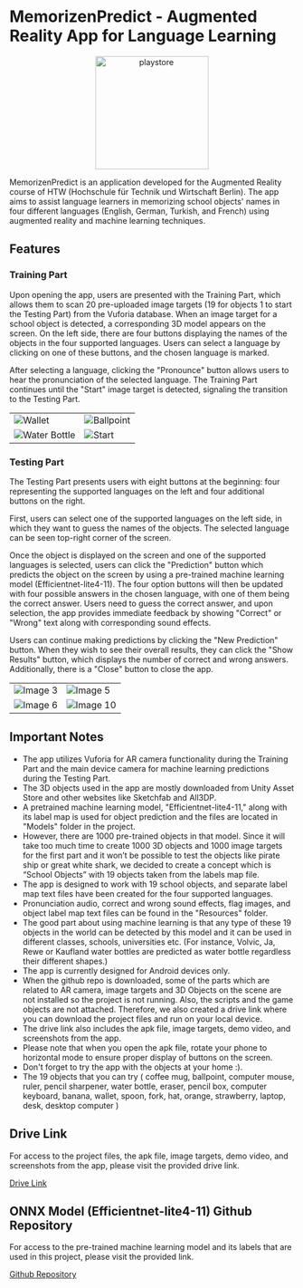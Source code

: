 # MemorizenPredict - Augmented Reality App for Language Learning

<p align="center">
  <img src="https://github.com/SafakGun/ARProject-HTW/assets/99952412/44b61a24-a620-41a1-a305-fb4425c79f36" alt="playstore" width="200" height="200">
</p>

MemorizenPredict is an application developed for the Augmented Reality course of HTW (Hochschule für Technik und Wirtschaft Berlin). The app aims to assist language learners in memorizing school objects' names in four different languages (English, German, Turkish, and French) using augmented reality and machine learning techniques.

## Features

### Training Part

Upon opening the app, users are presented with the Training Part, which allows them to scan 20 pre-uploaded image targets (19 for objects 1 to start the Testing Part) from the Vuforia database. When an image target for a school object is detected, a corresponding 3D model appears on the screen. On the left side, there are four buttons displaying the names of the objects in the four supported languages. Users can select a language by clicking on one of these buttons, and the chosen language is marked.

After selecting a language, clicking the "Pronounce" button allows users to hear the pronunciation of the selected language. The Training Part continues until the "Start" image target is detected, signaling the transition to the Testing Part.

<table>
  <tr>
    <td>
      <img src="https://github.com/SafakGun/ARProject-HTW/assets/99952412/89404f0f-f433-44c3-9fcd-5150018a90b2" alt="Wallet">
    </td>
    <td>
      <img src="https://github.com/SafakGun/ARProject-HTW/assets/99952412/a0b3b535-11b8-4d07-83cf-44a1d2c65ce7" alt="Ballpoint">
    </td>
  </tr>
  <tr>
    <td>
      <img src="https://github.com/SafakGun/ARProject-HTW/assets/99952412/538344c3-7450-4227-8f04-9eea03e3f73a" alt="Water Bottle">
    </td>
    <td>
      <img src="https://github.com/SafakGun/ARProject-HTW/assets/99952412/7bb8a99a-a73a-460e-9ccf-b56134a5fce3" alt="Start">
    </td>
  </tr>
</table>


### Testing Part

The Testing Part presents users with eight buttons at the beginning: four representing the supported languages on the left and four additional buttons on the right. 

First, users can select one of the supported languages on the left side, in which they want to guess the names of the objects. The selected language can be seen top-right corner of the screen.

Once the object is displayed on the screen and one of the supported languages is selected, users can click the "Prediction" button which predicts the object on the screen by using a pre-trained machine learning model (Efficientnet-lite4-11). The four option buttons will then be updated with four possible answers in the chosen language, with one of them being the correct answer. Users need to guess the correct answer, and upon selection, the app provides immediate feedback by showing "Correct" or "Wrong" text along with corresponding sound effects.

Users can continue making predictions by clicking the "New Prediction" button. When they wish to see their overall results, they can click the "Show Results" button, which displays the number of correct and wrong answers. Additionally, there is a "Close" button to close the app.

<table>
  <tr>
    <td>
      <img src="https://github.com/SafakGun/ARProject-HTW/assets/99952412/38bbde71-5961-4415-a00a-348578327aee" alt="Image 3">
    </td>
    <td>
      <img src="https://github.com/SafakGun/ARProject-HTW/assets/99952412/53ec6e34-fd35-46fc-85b0-e83144da0f00" alt="Image 5">
    </td>
  </tr>
  <tr>
    <td>
      <img src="https://github.com/SafakGun/ARProject-HTW/assets/99952412/e982fa2e-bcdb-4d31-be24-40a99007b32f" alt="Image 6">
    </td>
    <td>
      <img src="https://github.com/SafakGun/ARProject-HTW/assets/99952412/07ea0492-4b9c-4ecd-8def-5ba0095ce389" alt="Image 10">
    </td>
  </tr>
</table>


## Important Notes

- The app utilizes Vuforia for AR camera functionality during the Training Part and the main device camera for machine learning predictions during the Testing Part.
- The 3D objects used in the app are mostly downloaded from Unity Asset Store and other websites like Sketchfab and All3DP.
- A pretrained machine learning model, "Efficientnet-lite4-11," along with its label map is used for object prediction and the files are located in "Models" folder in the project.
- However, there are 1000 pre-trained objects in that model. Since it will take too much time to create 1000 3D objects and 1000 image targets for the first part and it won’t be possible to test    the objects like pirate ship or great white shark, we decided to create a concept which is “School Objects” with 19 objects taken from the labels map file. 
- The app is designed to work with 19 school objects, and separate label map text files have been created for the four supported languages.
- Pronunciation audio, correct and wrong sound effects, flag images, and object label map text files can be found in the "Resources" folder.
- The good part about using machine learning is that any type of these 19 objects in the world can be detected by this model and it can be used in different classes, schools, universities etc.      (For instance, Volvic, Ja, Rewe or Kaufland water bottles are predicted as water bottle regardless their different shapes.) 
- The app is currently designed for Android devices only.
- When the github repo is downloaded, some of the parts which are related to AR camera, image targets and 3D Objects on the scene are not installed so the project is not running. Also, the          scripts and the game objects are not attached. Therefore, we also created a drive link where you can download the project files and run on your local device.
- The drive link also includes the apk file, image targets, demo video, and screenshots from the app.
- Please note that when you open the apk file, rotate your phone to horizontal mode to ensure proper display of buttons on the screen.
- Don't forget to try the app with the objects at your home :).
- The 19 objects that you can try ( coffee mug, ballpoint, computer mouse, ruler, pencil sharpener, water bottle, eraser, pencil box, computer keyboard, banana, wallet, spoon, fork, hat, orange,    strawberry, laptop, desk, desktop computer )

## Drive Link

For access to the project files, the apk file, image targets, demo video, and screenshots from the app, please visit the provided drive link.

[Drive Link](https://drive.google.com/drive/folders/14zQkM7RQl525EMlMermGp4ZH6nGA13xC?usp=sharing)

## ONNX Model (Efficientnet-lite4-11) Github Repository

For access to the pre-trained machine learning model and its labels that are used in this project, please visit the provided link.

[Github Repository](https://github.com/onnx/models.git)

